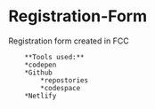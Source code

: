 # Registration-Form
Registration form created in FCC

        
        **Tools used:**
        *codepen
        *Github
            *repostories
            *codespace
        *Netlify